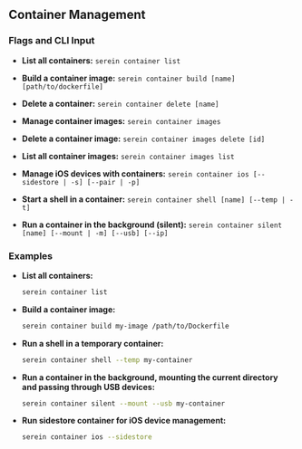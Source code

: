 ## Container Management

### Flags and CLI Input

*   **List all containers:**
    `serein container list`

*   **Build a container image:**
    `serein container build [name] [path/to/dockerfile]`

*   **Delete a container:**
    `serein container delete [name]`

*   **Manage container images:**
    `serein container images`

*   **Delete a container image:**
    `serein container images delete [id]`

*   **List all container images:**
    `serein container images list`

*   **Manage iOS devices with containers:**
    `serein container ios [--sidestore | -s] [--pair | -p]`

*   **Start a shell in a container:**
    `serein container shell [name] [--temp | -t]`

*   **Run a container in the background (silent):**
    `serein container silent [name] [--mount | -m] [--usb] [--ip]`

### Examples

*   **List all containers:**
    ```bash
    serein container list
    ```

*   **Build a container image:**
    ```bash
    serein container build my-image /path/to/Dockerfile
    ```

*   **Run a shell in a temporary container:**
    ```bash
    serein container shell --temp my-container
    ```

*   **Run a container in the background, mounting the current directory and passing through USB devices:**
    ```bash
    serein container silent --mount --usb my-container
    ```

*   **Run sidestore container for iOS device management:**
    ```bash
    serein container ios --sidestore
    ```